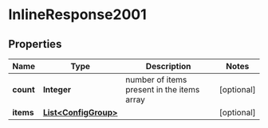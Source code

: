 # InlineResponse2001

## Properties
Name | Type | Description | Notes
------------ | ------------- | ------------- | -------------
**count** | **Integer** | number of items present in the items array |  [optional]
**items** | [**List&lt;ConfigGroup&gt;**](ConfigGroup.md) |  |  [optional]
